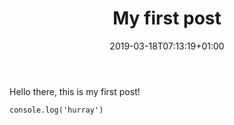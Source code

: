 ﻿---
title: "My first post"
date: 2019-03-18T07:13:19+01:00
draft: false
tags: ["first post"]
categories: ["hugo", "base16"]
---

Hello there, this is my first post!

```
console.log('hurray')
```